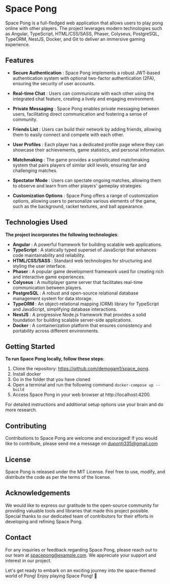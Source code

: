 # Space Pong

Space Pong is a full-fledged web application that allows users to play pong online with other players. The project leverages modern technologies such as Angular, TypeScript, HTML/CSS/SASS, Phaser, Colyseus, PostgreSQL, TypeORM, NestJS, Docker, and Git to deliver an immersive gaming experience.

## **Features**

* **Secure Authentication** : Space Pong implements a robust JWT-based authentication system with optional two-factor authentication (2FA), ensuring the security of user accounts.

* **Real-time Chat** : Users can communicate with each other using the integrated chat feature, creating a lively and engaging environment.

* **Private Messaging** : Space Pong enables private messaging between users, facilitating direct communication and fostering a sense of community.

* **Friends List** : Users can build their network by adding friends, allowing them to easily connect and compete with each other.

* **User Profiles** : Each player has a dedicated profile page where they can showcase their achievements, game statistics, and personal information.

* **Matchmaking** : The game provides a sophisticated matchmaking system that pairs players of similar skill levels, ensuring fair and challenging matches.

* **Spectator Mode** : Users can spectate ongoing matches, allowing them to observe and learn from other players' gameplay strategies.

* **Customization Options** : Space Pong offers a range of customization options, allowing users to personalize various elements of the game, such as the background, racket textures, and ball appearance.

## **Technologies Used**

**The project incorporates the following technologies**:

* **Angular** : A powerful framework for building scalable web applications.
* **TypeScript** : A statically typed superset of JavaScript that enhances code maintainability and reliability.
* **HTML/CSS/SASS** : Standard web technologies for structuring and styling the user interface.
* **Phaser** : A popular game development framework used for creating rich and interactive game experiences.
* **Colyseus** : A multiplayer game server that facilitates real-time communication between players.
* **PostgreSQL** : A robust and open-source relational database management system for data storage.
* **TypeORM** : An object-relational mapping (ORM) library for TypeScript and JavaScript, simplifying database interactions.
* **NestJS** : A progressive Node.js framework that provides a solid foundation for building scalable server-side applications.
* **Docker** : A containerization platform that ensures consistency and portability across different environments.

## **Getting Started**

**To run Space Pong locally, follow these steps**:

1. Clone the repository: https://github.com/demogam1/space_pong.
2. Install docker
3. Go in the folder that you have cloned
4. Open a terminal and run the following command ```docker-compose up --build```
6. Access Space Pong in your web browser at http://localhost:4200.

For detailed instructions and additional setup options use your brain and do more research.

## **Contributing**
Contributions to Space Pong are welcome and encouraged! If you would like to contribute, please send me a message on dupontj335@gmail.com

## **License**
Space Pong is released under the MIT License. Feel free to use, modify, and distribute the code as per the terms of the license.

## **Acknowledgements**

We would like to express our gratitude to the open-source community for providing valuable tools and libraries that made this project possible.
Special thanks to our dedicated team of contributors for their efforts in developing and refining Space Pong.

## **Contact**

For any inquiries or feedback regarding Space Pong, please reach out to our team at spacepong@example.com. We appreciate your support and interest in our project.

Let's get ready to embark on an exciting journey into the space-themed world of Pong! Enjoy playing Space Pong! 🚀
